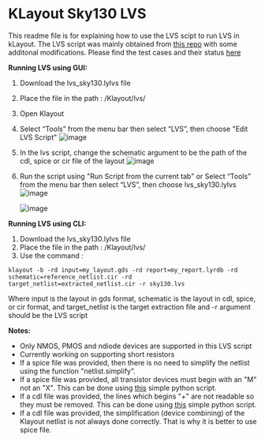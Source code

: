 # KLayout Sky130 LVS
This readme file is for explaining how to use the LVS scipt to run LVS in kLayout. The LVS script was mainly obtained from [this repo](https://github.com/laurentc2/SKY130_for_KLayout) with some additonal modifications. Please find the test cases and their status [here](https://github.com/NouranAbdelaziz/KLayout_Support_for_Sky130A/tree/main/LVS/Test%20Cases)

**Running LVS using GUI:**
1. Download the lvs_sky130.lylvs file  
2. Place the file in the path : /Klayout/lvs/ 
3. Open Klayout
4. Select “Tools” from the menu bar then select “LVS”, then choose "Edit LVS Script"
    ![image](https://user-images.githubusercontent.com/79912650/125278858-862e5800-e313-11eb-9007-ca351955c37f.png)
  
5. In the lvs script, change the schematic argument to be the path of the cdl, spice or cir file of the layout
    ![image](https://user-images.githubusercontent.com/79912650/125279071-c68dd600-e313-11eb-958d-e1c087e11977.png)
    
6. Run the script using "Run Script from the current tab" or Select “Tools” from the menu bar then select “LVS”, then choose lvs_sky130.lylvs 
    ![image](https://user-images.githubusercontent.com/79912650/125279303-140a4300-e314-11eb-9fe3-8363cf373652.png)

    ![image](https://user-images.githubusercontent.com/79912650/125277907-57fc4880-e312-11eb-9264-24f12b31a282.png)

**Running LVS using CLI:**
1. Download the lvs_sky130.lylvs file  
2. Place the file in the path : /Klayout/lvs/ 
3. Use the command :
```  
klayout -b -rd input=my_layout.gds -rd report=my_report.lyrdb -rd schematic=reference_netlist.cir -rd target_netlist=extracted_netlist.cir -r sky130.lvs
```
Where input is the layout in gds format, schematic is the layout in cdl, spice, or cir format, and target_netlist is the target extraction file and -r argument should be the LVS script

**Notes:**
* Only NMOS, PMOS and ndiode devices are supported in this LVS script
* Currently working on supporting short resistors
* If a spice file was provided, then there is no need to simplify the netlist using the function "netlist.simplify". 
* If a spice file was provided, all transistor devices must begin with an "M" not an "X". This can be done using [this](https://github.com/NouranAbdelaziz/KLayout_Support_for_Sky130A/blob/main/LVS/update_spice.py) simple python script.
* If a cdl file was provided, the lines which begins "+" are not readable so they must be removed. This can be done using [this](https://github.com/NouranAbdelaziz/KLayout_Support_for_Sky130A/blob/main/LVS/update_cdl.py) simple python script.  
* If a cdl file was provided, the simplification (device combining) of the Klayout netlist is not always done correctly. That is why it is better to use spice file. 
